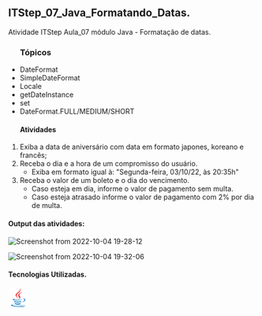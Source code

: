 <h2>ITStep_07_Java_Formatando_Datas.</h2>
<p>Atividade ITStep Aula_07 módulo Java - Formatação de datas.</p>

<ul><h3>Tópicos</h3>
<li>DateFormat</li>
<li>SimpleDateFormat</li>
<li>Locale</li>
<li>getDateInstance</li>
<li>set</li>
<li>DateFormat.FULL/MEDIUM/SHORT</li>
</ul>

<ol><h4>Atividades</h4>
<li>Exiba a data de aniversário com data em formato japones, koreano e francês;</li>
<li>Receba o dia e a hora de um compromisso do usuário.<ul>
<li>Exiba em formato igual à: "Segunda-feira, 03/10/22, às 20:35h"</li>
</ul></li>
<li>Receba o valor de um boleto e o dia do vencimento.<ul>
<li>Caso esteja em dia, informe o valor de pagamento sem multa. </li>
<li>Caso esteja atrasado informe o valor de
pagamento com 2% por dia de multa.</li>
</ul></li>
</li>
</ol>

<h4>Output das atividades:</h4>

![Screenshot from 2022-10-04 19-28-12](https://user-images.githubusercontent.com/78119622/193942690-3c39b2cf-1b5b-42d1-9413-97eff7cd4ad7.png)


![Screenshot from 2022-10-04 19-32-06](https://user-images.githubusercontent.com/78119622/193943657-91ddf729-27bf-449e-8e1c-10630e093e46.png)


<h4>Tecnologias Utilizadas.</h4>
 
<p align="left">
<a href="https://www.java.com" target="_blank" rel="noreferrer"> <img src="https://raw.githubusercontent.com/devicons/devicon/master/icons/java/java-original.svg" alt="java" width="40" height="40"/> </a> </p> 
